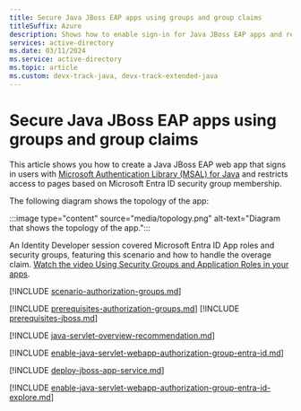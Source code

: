 ```yaml
---
title: Secure Java JBoss EAP apps using groups and group claims
titleSuffix: Azure
description: Shows how to enable sign-in for Java JBoss EAP apps and restrict access to pages using security groups and group claims with the Microsoft identity platform.
services: active-directory
ms.date: 03/11/2024
ms.service: active-directory
ms.topic: article
ms.custom: devx-track-java, devx-track-extended-java
---
```


# Secure Java JBoss EAP apps using groups and group claims

This article shows you how to create a Java JBoss EAP web app that signs in users with [Microsoft Authentication Library (MSAL) for Java](https://github.com/AzureAD/microsoft-authentication-library-for-java) and restricts access to pages based on Microsoft Entra ID security group membership.

The following diagram shows the topology of the app:

:::image type="content" source="media/topology.png" alt-text="Diagram that shows the topology of the app.":::

An Identity Developer session covered Microsoft Entra ID App roles and security groups, featuring this scenario and how to handle the overage claim. [Watch the video Using Security Groups and Application Roles in your apps](https://www.youtube.com/watch?v=LRoc-na27l0).

[!INCLUDE [scenario-authorization-groups.md](includes/scenario-authorization-groups.md)]

[!INCLUDE [prerequisites-authorization-groups.md](includes/prerequisites-authorization-groups.md)]
[!INCLUDE [prerequisites-jboss.md](includes/prerequisites-jboss.md)]

[!INCLUDE [java-servlet-overview-recommendation.md](includes/java-servlet-overview-recommendation.md)]

[!INCLUDE [enable-java-servlet-webapp-authorization-group-entra-id.md](includes/enable-java-servlet-webapp-authorization-group-entra-id.md)]

[!INCLUDE [deploy-jboss-app-service.md](includes/deploy-jboss-app-service.md)]

[!INCLUDE [enable-java-servlet-webapp-authorization-group-entra-id-explore.md](includes/enable-java-servlet-webapp-authorization-group-entra-id-explore.md)]
